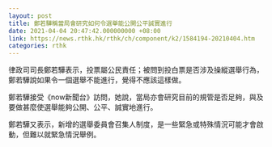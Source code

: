 ```yaml
---
layout: post
title: 鄭若驊稱當局會研究如何令選舉能公開公平誠實進行
date: 2021-04-04 20:47:42.000000000 +08:00
link: https://news.rthk.hk/rthk/ch/component/k2/1584194-20210404.htm
categories: rthk
---
```


律政司司長鄭若驊表示，投票屬公民責任；被問到投白票是否涉及操縱選舉行為，鄭若驊說如果令一個選舉不能進行，覺得不應該這樣做。

鄭若驊接受《now新聞台》訪問，她說，當局亦會研究目前的規管是否足夠，與及要做甚麼使選舉能夠公開、公平、誠實地進行。

鄭若驊又表示，新增的選舉委員會召集人制度，是一些緊急或特殊情況可能才會啟動，但難以就緊急情況舉例。
